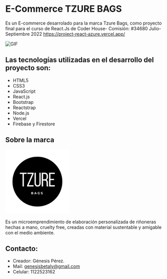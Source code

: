 # E-Commerce TZURE BAGS

Es un E-commerce desarrolado para la marca Tzure Bags, como proyecto final para el curso de React.Js de Coder House- Comisión: #34680 Julio- Septiembre 2022
<https://project-react-azure.vercel.app/>

![GIF](https://media.giphy.com/media/tp9qSGTQI4znyGb2Rq/giphy.gif)

## Las tecnologías utilizadas en el desarrollo del proyecto son:
* HTML5
* CSS3
* JavaScript 
* React.js
* Bootstrap 
* Reactstrap
* Node.js
* Vercel
* Firebase y Firestore
## Sobre la marca
 <img  src="./public/img/favicon.ico" width="200vh" />

Es un microemprendimiento de elaboración personalizada de riñoneras hechas a mano, cruelty free, creadas con material sustentable y amigable con el medio ambiente. 

## Contacto:
* Creador: Génesis Pérez.
* Mail: genesisbetaly@gmail.com
* Celular: 1122523162



